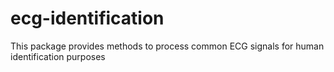 # ecg-identification
This package provides methods to process common ECG signals for human identification purposes
